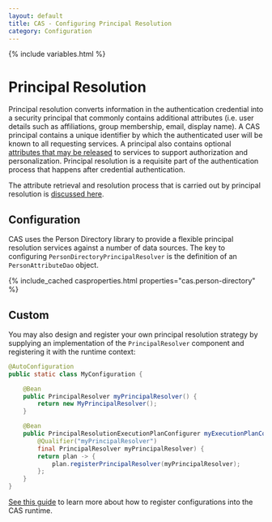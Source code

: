 ```yaml
---
layout: default
title: CAS - Configuring Principal Resolution
category: Configuration
---
```

{% include variables.html %}

# Principal Resolution

Principal resolution converts information in the authentication credential into a security principal
that commonly contains additional attributes (i.e. user details such as affiliations, group membership, email, display name). 
A CAS principal contains a unique identifier by which the authenticated user will be known to all requesting
services. A principal also contains optional [attributes that may be released](../integration/Attribute-Release.html)
to services to support authorization and personalization. Principal resolution is a requisite part of the
authentication process that happens after credential authentication.

The attribute retrieval and resolution process that is carried out 
by principal resolution is [discussed here](../integration/Attribute-Resolution.html).

## Configuration

CAS uses the Person Directory library to provide a flexible principal resolution services against a number of data
sources. The key to configuring `PersonDirectoryPrincipalResolver` is the definition of an `PersonAttributeDao` object.

{% include_cached casproperties.html properties="cas.person-directory" %}

## Custom
  
You may also design and register your own principal resolution strategy by supplying an implementation of
the `PrincipalResolver` component and registering it with the runtime context:

```java
@AutoConfiguration
public static class MyConfiguration {

    @Bean
    public PrincipalResolver myPrincipalResolver() {
        return new MyPrincipalResolver();
    }

    @Bean
    public PrincipalResolutionExecutionPlanConfigurer myExecutionPlanConfigurer(
        @Qualifier("myPrincipalResolver")
        final PrincipalResolver myPrincipalResolver) {
        return plan -> {
            plan.registerPrincipalResolver(myPrincipalResolver);
        };
    }
}
```

[See this guide](../configuration/Configuration-Management-Extensions.html) to
learn more about how to register configurations into the CAS runtime.
